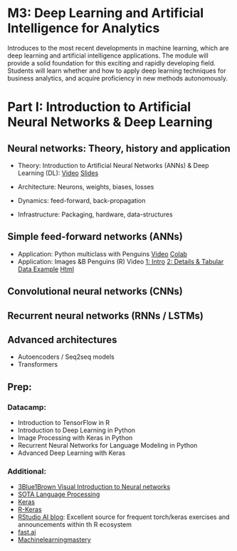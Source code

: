 # M3: Deep Learning and Artificial Intelligence for Analytics
Introduces to the most recent developments in machine learning, which are deep learning and artificial intelligence applications. The module will provide a solid foundation for this exciting and rapidly developing field. Students will learn whether and how to apply deep learning techniques for business analytics, and acquire proficiency in new methods autonomously.

# Part I: Introduction to Artificial Neural Networks & Deep Learning

## Neural networks: Theory, history and application

* Theory: Introduction to Artificial Neural Networks (ANNs) & Deep Learning (DL): [Video](https://www.loom.com/share/418cea49ec694fe4b42e99088bfdbb84) [Slides](https://sds-aau.github.io/SDS-master/M3/notebooks/ANN_intro.html) 

* Architecture: Neurons, weights, biases, losses
* Dynamics: feed-forward, back-propagation
* Infrastructure: Packaging, hardware, data-structures

## Simple feed-forward networks (ANNs)
* Application: Python multiclass with Penguins [Video](https://www.loom.com/share/cab10cb936294618a43fce5e8e30a51c) [Colab](https://nbviewer.jupyter.org/github/SDS-AAU/SDS-master/blob/master/M3/notebooks/M3_ANN_Python_Intro.ipynb)
* Application: Images &B Penguins (R) Video [1: Intro](https://www.loom.com/share/b84e8e5228034031b0febe40a01f5e22) [2: Details & Tabular Data Example](https://www.loom.com/share/0b4e1a4d456e46388eb2afd30be369fd) [Html](https://sds-aau.github.io/SDS-master/M3/notebooks/ANN_application_R.nb.html)

## Convolutional neural networks (CNNs)

## Recurrent neural networks (RNNs / LSTMs)

## Advanced architectures
* Autoencoders / Seq2seq models
* Transformers

## Prep:

### Datacamp:

* Introduction to TensorFlow in R
* Introduction to Deep Learning in Python
* Image Processing with Keras in Python
* Recurrent Neural Networks for Language Modeling in Python
* Advanced Deep Learning with Keras

### Additional:

* [3Blue1Brown Visual Introduction to Neural networks](https://www.youtube.com/playlist?list=PLZHQObOWTQDNU6R1_67000Dx_ZCJB-3pi)
* [SOTA Language Processing](https://huggingface.co/)
* [Keras](https://keras.io/)
* [R-Keras](https://keras.rstudio.com/)
* [RStudio AI blog](https://blogs.rstudio.com/ai/): Excellent source for frequent torch/keras exercises and announcements within th R ecosystem
* [fast.ai](https://www.fast.ai/)
* [Machinelearningmastery](https://machinelearningmastery.com/category/deep-learning/)
